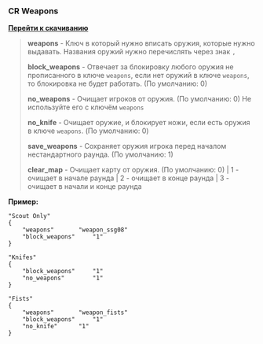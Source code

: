 <h3><b>CR Weapons</b></h3>

<a href="https://github.com/fr0nch/CR-Weapons/releases/"><b>Перейти к скачиванию</b></a>


>**weapons** - Ключ в который нужно вписать оружия, которые нужно выдавать. Названия оружий нужно перечислять через знак `,` <br />
> 
>**block_weapons** - Отвечает за блокировку любого оружия не прописанного в ключе `weapons`, если нет оружий в ключе `weapons`, то блокировка не будет работать. (По умолчанию: 0)<br />
> 
>**no_weapons** - Очищает игроков от оружия. (По умолчанию: 0) Не используйте его с ключём `weapons`<br />
> 
>**no_knife** - Очищает оружие, и блокирует ножи, если есть оружия в ключе `weapons`. (По умолчанию: 0)<br />
> 
>**save_weapons** - Сохраняет оружия игрока перед началом нестандартного раунда. (По умолчанию: 1)<br />
> 
>**clear_map** - Очищает карту от оружия. (По умолчанию: 0) | 1 - очищает в начале раунда | 2 - очищает в конце раунда | 3 - очищает в начали и конце раунда<br />
>

**Пример:**
```
"Scout Only"
{
	"weapons"		"weapon_ssg08"
	"block_weapons"		"1"
}

"Knifes"
{
	"block_weapons"		"1"
	"no_weapons"		"1"
}
  
"Fists"
{
	"weapons"		"weapon_fists"
	"block_weapons"		"1"
	"no_knife"		"1"
}
```
